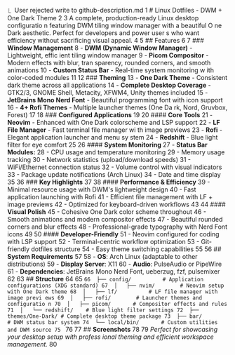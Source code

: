   ⎿  User rejected write to github-description.md
      1  # Linux Dotfiles - DWM + One Dark Theme
      2
      3  A complete, production-ready Linux desktop configuratio
        n featuring DWM tiling window manager with a beautiful O
        ne Dark aesthetic. Perfect for developers and power user
        s who want efficiency without sacrificing visual appeal.
      4
      5  ## Features
      6
      7  ### **Window Management**
      8  - **DWM (Dynamic Window Manager)** - Lightweight, effic
        ient tiling window manager
      9  - **Picom Compositor** - Modern effects with blur, tran
        sparency, rounded corners, and smooth animations
     10  - **Custom Status Bar** - Real-time system monitoring w
        ith color-coded modules
     11
     12  ### **Theming**
     13  - **One Dark Theme** - Consistent dark theme across all
         applications
     14  - **Complete Desktop Coverage** - GTK2/3, GNOME Shell,
        Metacity, XFWM4, Unity themes included
     15  - **JetBrains Mono Nerd Font** - Beautiful programming
        font with icon support
     16  - **4+ Rofi Themes** - Multiple launcher themes (One Da
        rk, Nord, Gruvbox, Forest)
     17
     18  ### **Configured Applications**
     19
     20  #### **Core Tools**
     21  - **Neovim** - Enhanced with One Dark colorscheme and
         LSP support
     22  - **LF File Manager** - Fast terminal file manager wi
        th image previews
     23  - **Rofi** - Elegant application launcher and menu sy
        stem
     24  - **Redshift** - Blue light filter for eye comfort
     25
     26  #### **System Monitoring**
     27  - **Status Bar Modules:**
     28    - CPU usage and temperature monitoring
     29    - Memory usage tracking
     30    - Network statistics (upload/download speeds)
     31    - WiFi/Ethernet connection status
     32    - Volume control with visual indicators
     33    - Package update notifications (Arch Linux)
     34    - Date and time display
     35
     36  ###  **Key Highlights**
     37
     38  #### **Performance & Efficiency**
     39  - Minimal resource usage with DWM's lightweight design
     40  - Fast application launching with Rofi
     41  - Efficient file management with LF + image previews
     42  - Optimized for keyboard-driven workflows
     43
     44  #### **Visual Polish**
     45  - Cohesive One Dark color scheme throughout
     46  - Smooth animations and modern compositor effects
     47  - Beautiful rounded corners and blur effects
     48  - Professional-grade typography with Nerd Font icons
     49
     50  #### **Developer-Friendly**
     51  - Neovim configured for coding with LSP support
     52  - Terminal-centric workflow optimization
     53  - Git-friendly dotfiles structure
     54  - Easy theme switching capabilities
     55
     56  ## **System Requirements**
     57
     58  - **OS**: Arch Linux (adaptable to other distributions)
     59  - **Display Server**: X11
     60  - **Audio**: PulseAudio or PipeWire
     61  - **Dependencies**: JetBrains Mono Nerd Font, ueberzug,
         fzf, pulsemixer
     62
     63  ##  **Structure**
     64
     65  ```
     66  ├── config/          # Application configurations (XDG
        standard)
     67  │   ├── nvim/        # Neovim setup with One Dark theme
     68  │   ├── lf/          # LF file manager with image previ
        ews
     69  │   ├── rofi/        # Launcher themes and configuratio
        n
     70  │   ├── picom/       # Compositor effects and rules
     71  │   └── redshift/    # Blue light filter settings
     72  ├── themes/One-Dark/ # Complete desktop theme package
     73  ├── bar/             # DWM status bar system
     74  └── local/bin/       # Custom utilities and DWM source
     75  ```
     76
     77  ##  **Screenshots**
     78
     79  *Perfect for showcasing your desktop setup with profess
        ional theming and efficient workspace management.*
     80

